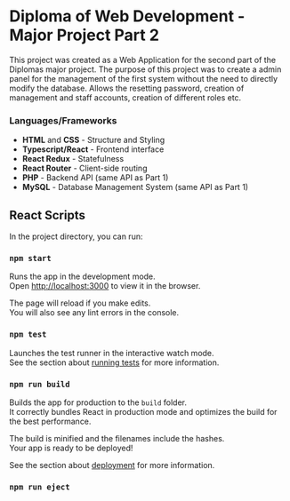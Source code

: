 # Diploma of Web Development - Major Project Part 2

This project was created as a Web Application for the second part of the Diplomas major project. The purpose of this project was to create a admin panel for the management of the first system without the need to directly modify the database. Allows the resetting password, creation of management and staff accounts, creation of different roles etc. 

### Languages/Frameworks
* **HTML** and **CSS** - Structure and Styling 
* **Typescript/React** - Frontend interface
* **React Redux** - Statefulness
* **React Router** - Client-side routing
* **PHP** - Backend API (same API as Part 1)
* **MySQL** - Database Management System (same API as Part 1)


## React Scripts

In the project directory, you can run:

### `npm start`

Runs the app in the development mode.<br />
Open [http://localhost:3000](http://localhost:3000) to view it in the browser.

The page will reload if you make edits.<br />
You will also see any lint errors in the console.

### `npm test`

Launches the test runner in the interactive watch mode.<br />
See the section about [running tests](https://facebook.github.io/create-react-app/docs/running-tests) for more information.

### `npm run build`

Builds the app for production to the `build` folder.<br />
It correctly bundles React in production mode and optimizes the build for the best performance.

The build is minified and the filenames include the hashes.<br />
Your app is ready to be deployed!

See the section about [deployment](https://facebook.github.io/create-react-app/docs/deployment) for more information.

### `npm run eject`
